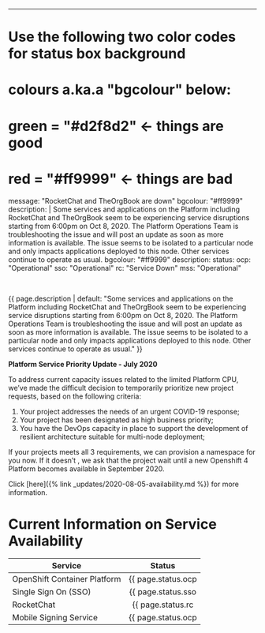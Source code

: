 ---
# Use the following two color codes for status box background
# colours a.ka.a "bgcolour" below: 
#   green = "#d2f8d2" <- things are good
#   red = "#ff9999" <- things are bad
message: "RocketChat and TheOrgBook are down"
bgcolour: "#ff9999"
description: |
    Some services and applications on the Platform including RocketChat and TheOrgBook seem to be experiencing service disruptions starting from 6:00pm on Oct 8, 2020. The Platform Operations Team is troubleshooting the issue and will post an update as soon as more information is available. The issue seems to be isolated to a particular node and only impacts applications deployed to this node. Other services continue to operate as usual.
bgcolour: "#ff9999"
description:
status:
    ocp: "Operational"
    sso: "Operational"
    rc: "Service Down"
    mss: "Operational"

<br />

{{ page.description | default: "Some services and applications on the Platform including RocketChat and TheOrgBook seem to be experiencing service disruptions starting from 6:00pm on Oct 8, 2020. The Platform Operations Team is troubleshooting the issue and will post an update as soon as more information is available. The issue seems to be isolated to a particular node and only impacts applications deployed to this node. Other services continue to operate as usual." }} 

<b>Platform Service Priority Update - July 2020</b>

To address current capacity issues related to the limited Platform CPU, we’ve made the difficult decision to temporarily prioritize new project requests, based on the following criteria:

1. Your project addresses the needs of an urgent COVID-19 response;
2. Your project has been designated as high business priority;
3. You have the DevOps capacity in place to support the development of resilient architecture suitable for multi-node deployment;

If your projects meets all 3 requirements, we can provision a namespace for you now. If it doesn’t , we ask that the project wait until a new Openshift 4 Platform becomes available in September 2020.

Click [here]({% link _updates/2020-08-05-availability.md %}) for more information.  

# Current Information on Service Availability

| Service                      | Status                                      |
| ---------------------------- |:-------------------------------------------:| 
| OpenShift Container Platform | {{ page.status.ocp | default: "Unknown" }}  |
| Single Sign On (SSO)         | {{ page.status.sso | default: "Unknown" }}  |
| RocketChat                   | {{ page.status.rc | default: "Unknown" }}   |
| Mobile Signing Service       | {{ page.status.ocp | default: "Unknown" }}  |


